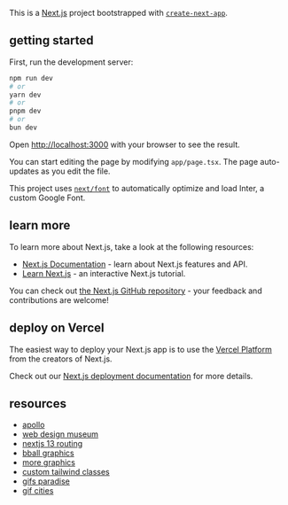 This is a [Next.js](https://nextjs.org/) project bootstrapped with [`create-next-app`](https://github.com/vercel/next.js/tree/canary/packages/create-next-app).

## getting started

First, run the development server:

```bash
npm run dev
# or
yarn dev
# or
pnpm dev
# or
bun dev
```

Open [http://localhost:3000](http://localhost:3000) with your browser to see the result.

You can start editing the page by modifying `app/page.tsx`. The page auto-updates as you edit the file.

This project uses [`next/font`](https://nextjs.org/docs/basic-features/font-optimization) to automatically optimize and load Inter, a custom Google Font.

## learn more

To learn more about Next.js, take a look at the following resources:

- [Next.js Documentation](https://nextjs.org/docs) - learn about Next.js features and API.
- [Learn Next.js](https://nextjs.org/learn) - an interactive Next.js tutorial.

You can check out [the Next.js GitHub repository](https://github.com/vercel/next.js/) - your feedback and contributions are welcome!

## deploy on Vercel

The easiest way to deploy your Next.js app is to use the [Vercel Platform](https://vercel.com/new?utm_medium=default-template&filter=next.js&utm_source=create-next-app&utm_campaign=create-next-app-readme) from the creators of Next.js.

Check out our [Next.js deployment documentation](https://nextjs.org/docs/deployment) for more details.

## resources

- [apollo](https://www.apollographql.com/blog/apollo-client/next-js/next-js-getting-started/)
- [web design museum](https://www.webdesignmuseum.org/)
- [nextjs 13 routing](https://dev.to/zenstack/fun-with-nextjs-13-new-routing-system-5gmk)
- [bball graphics](https://carlswebgraphics.com/basketball.html)
- [more graphics](https://pixabay.com/vectors/search/basketball/)
- [custom tailwind classes](https://tailwindcss.com/docs/functions-and-directives#using-apply-with-per-component-css)
- [gifs paradise](https://www.gifs-paradise.com/)
- [gif cities](https://gifcities.org/)
